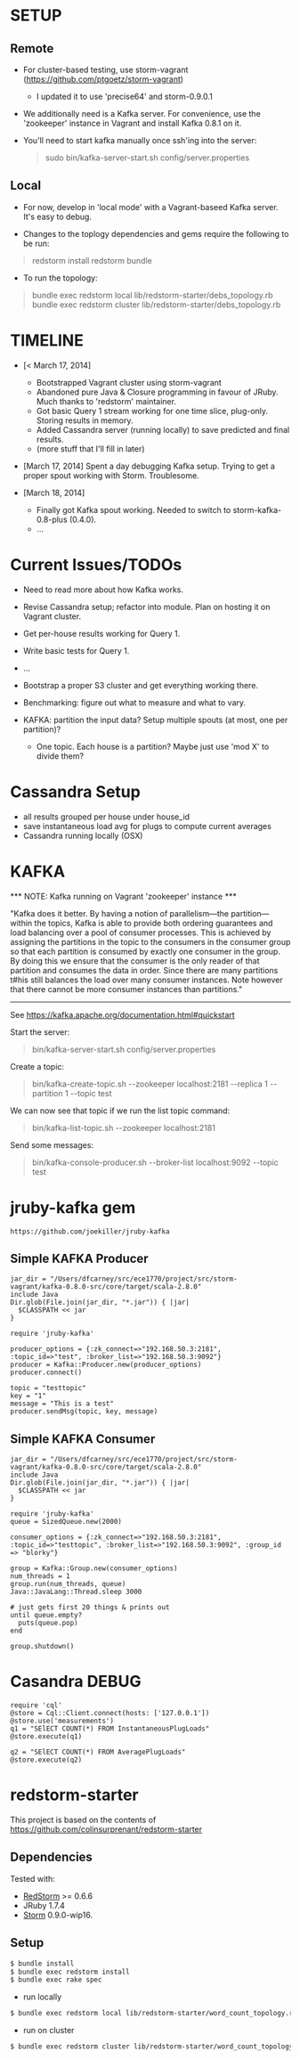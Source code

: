 # SETUP

## Remote

- For cluster-based testing, use storm-vagrant (https://github.com/ptgoetz/storm-vagrant)
  - I updated it to use 'precise64' and storm-0.9.0.1

- We additionally need is a Kafka server. For convenience, use the 'zookeeper' 
  instance in Vagrant and install Kafka 0.8.1 on it.

- You'll need to start kafka manually once ssh'ing into the server:
  > sudo bin/kafka-server-start.sh config/server.properties

## Local

- For now, develop in 'local mode' with a Vagrant-baseed Kafka server. It's easy to debug.

- Changes to the toplogy dependencies and gems require the following to be run:
 > redstorm install
 > redstorm bundle

- To run the topology:
 > bundle exec redstorm local lib/redstorm-starter/debs_topology.rb
 > bundle exec redstorm cluster lib/redstorm-starter/debs_topology.rb


# TIMELINE

- [< March 17, 2014]
  - Bootstrapped Vagrant cluster using storm-vagrant
  - Abandoned pure Java & Closure programming in favour of JRuby. Much thanks to 'redstorm' maintainer.
  - Got basic Query 1 stream working for one time slice, plug-only. Storing results in memory.
  - Added Cassandra server (running locally) to save predicted and final results.
  - (more stuff that I'll fill in later)

- [March 17, 2014] Spent a day debugging Kafka setup. Trying to get a proper spout working with Storm. Troublesome.

- [March 18, 2014]
  - Finally got Kafka spout working. Needed to switch to storm-kafka-0.8-plus (0.4.0).
  - ...

# Current Issues/TODOs

- Need to read more about how Kafka works.
- Revise Cassandra setup; refactor into module. Plan on hosting it on Vagrant cluster.
- Get per-house results working for Query 1.
- Write basic tests for Query 1.
- ...

- Bootstrap a proper S3 cluster and get everything working there.
- Benchmarking: figure out what to measure and what to vary.

- KAFKA: partition the input data? Setup multiple spouts (at most, one per partition)?
  - One topic. Each house is a partition? Maybe just use 'mod X' to divide them?

# Cassandra Setup

- all results grouped per house under house_id
- save instantaneous load avg for plugs to compute current averages
- Cassandra running locally (OSX)

# KAFKA

*** NOTE: Kafka running on Vagrant 'zookeeper' instance ***

"Kafka does it better. By having a notion of parallelism—the partition—within the topics, Kafka is able to provide both ordering guarantees and load balancing over a pool of consumer processes. This is achieved by assigning the partitions in the topic to the consumers in the consumer group so that each partition is consumed by exactly one consumer in the group. By doing this we ensure that the consumer is the only reader of that partition and consumes the data in order. Since there are many partitions t#his still balances the load over many consumer instances. Note however that there cannot be more consumer instances than partitions."

---

See https://kafka.apache.org/documentation.html#quickstart

Start the server:
  > bin/kafka-server-start.sh config/server.properties

Create a topic:
  > bin/kafka-create-topic.sh --zookeeper localhost:2181 --replica 1 --partition 1 --topic test

We can now see that topic if we run the list topic command:
  > bin/kafka-list-topic.sh --zookeeper localhost:2181

Send some messages:
  > bin/kafka-console-producer.sh --broker-list localhost:9092 --topic test

# jruby-kafka gem

    https://github.com/joekiller/jruby-kafka

## Simple KAFKA Producer

    jar_dir = "/Users/dfcarney/src/ece1770/project/src/storm-vagrant/kafka-0.8.0-src/core/target/scala-2.8.0"
    include Java
    Dir.glob(File.join(jar_dir, "*.jar")) { |jar|
      $CLASSPATH << jar
    }

    require 'jruby-kafka'

    producer_options = {:zk_connect=>"192.168.50.3:2181", :topic_id=>"test", :broker_list=>"192.168.50.3:9092"} 
    producer = Kafka::Producer.new(producer_options)
    producer.connect()

    topic = "testtopic"
    key = "1"
    message = "This is a test"
    producer.sendMsg(topic, key, message)

## Simple KAFKA Consumer

    jar_dir = "/Users/dfcarney/src/ece1770/project/src/storm-vagrant/kafka-0.8.0-src/core/target/scala-2.8.0"
    include Java
    Dir.glob(File.join(jar_dir, "*.jar")) { |jar|
      $CLASSPATH << jar
    }

    require 'jruby-kafka'
    queue = SizedQueue.new(2000)

    consumer_options = {:zk_connect=>"192.168.50.3:2181", :topic_id=>"testtopic", :broker_list=>"192.168.50.3:9092", :group_id => "blorky"} 

    group = Kafka::Group.new(consumer_options)
    num_threads = 1
    group.run(num_threads, queue)
    Java::JavaLang::Thread.sleep 3000

    # just gets first 20 things & prints out
    until queue.empty?
      puts(queue.pop)
    end

    group.shutdown()

# Casandra DEBUG

    require 'cql'
    @store = Cql::Client.connect(hosts: ['127.0.0.1'])
    @store.use('measurements')
    q1 = "SElECT COUNT(*) FROM InstantaneousPlugLoads"
    @store.execute(q1)

    q2 = "SElECT COUNT(*) FROM AveragePlugLoads"
    @store.execute(q2)

# redstorm-starter

This project is based on the contents of https://github.com/colinsurprenant/redstorm-starter

## Dependencies

Tested with:
- [RedStorm](https://github.com/colinsurprenant/redstorm) >= 0.6.6
- JRuby 1.7.4
- [Storm](https://github.com/nathanmarz/storm/) 0.9.0-wip16.

## Setup

```sh
$ bundle install
$ bundle exec redstorm install
$ bundle exec rake spec
```

- run locally

```sh
$ bundle exec redstorm local lib/redstorm-starter/word_count_topology.rb
```

- run on cluster

```sh
$ bundle exec redstorm cluster lib/redstorm-starter/word_count_topology.rb
```


